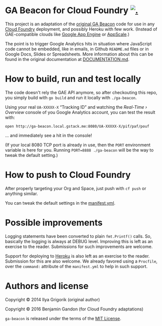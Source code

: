 # GA Beacon for Cloud Foundry [![.](https://gaproxy.gstack.io/UA-74118635-2/github.com/gstackio/ga-beacon/readme?pixel)](https://github.com/gstackio/ga-beacon)

This project is an adaptation of the
[original GA Beacon](https://github.com/igrigorik/ga-beacon) code for use in
any [Cloud Foundry](https://www.cloudfoundry.org/) deployment, and possibly
Heroku with few work. (Instead of GAE-compatible clouds like
[Google App Engine](https://cloud.google.com/appengine/)
or [AppScale](https://github.com/AppScale/appscale).)

The point is to trigger Google Analytics hits in situation where JavaScript
code cannot be embedded, like in emails, in Github `README.md` files or in
Google Docs, Slides or Spreadsheets. More information about this can be found
in the original documentation at [DOCUMENTATION.md](DOCUMENTATION.md).


# How to build, run and test locally

The code doesn't rely the GAE API anymore, so after checkouting this repo, you
simply build with `go build` and run it locally with `./ga-beacon`.

Using your real `UA-XXXXX-X` “Tracking ID” and watching the
_Real-Time › Overview_ console of you Google Analytics account, you can test
the result with:

    open http://ga-beacon.local.gstack.me:8080/UA-XXXXX-X/pif/paf/pouf

… and immediately see a hit in the console!

(If your local 8080 TCP port is already in use, then the `PORT` environment
variable is here for you. Running `PORT=8888 ./ga-beacon` will be the way to
tweak the default setting.)


# How to push to Cloud Foundry

After properly targeting your Org and Space, just push with `cf push` or
anything similar.

You can tweak the default settings in the [manifest.yml](manifest.yml).


# Possible improvements

Logging statements have been converted to plain `fmt.Printf()` calls. So,
basically the logging is always at DEBUG level. Improving this is left as an
exercise to the reader. Submissions for such improvements are welcome.

Support for deploying to [Heroku](https://www.heroku.com/) is also left as an
exercise to the reader. Submission for this are also welcome. We already
favored using a `Procfile`, over the `command:` attribute of the
`manifest.yml` to help in such support.


# Authors and license

Copyright © 2014 Ilya Grigorik (original author)

Copyright © 2016 Benjamin Gandon (for Cloud Foundry adaptations)

`ga-beacon` is released under the terms of the [MIT License](LICENSE).
